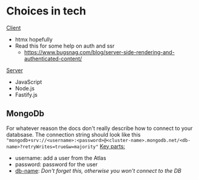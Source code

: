 # Choices in tech

<u>Client</u>
- htmx hopefully
- Read this for some help on auth and ssr
    - https://www.bugsnag.com/blog/server-side-rendering-and-authenticated-content/

<u>Server</u>
- JavaScript
- Node.js
- Fastify.js

## MongoDb
For whatever reason the docs don't really describe how to connect
to your databsase. The connection string should look like this
`"mongodb+srv://<username>:<password>@<cluster-name>.mongodb.net/<db-name>?retryWrites=true&w=majority"`
<u>Key parts:</u>
- username: add a user from the Atlas 
- password: password for the user
- <u>db-name</u>: *Don't forget this, otherwise you won't connect to the DB*
